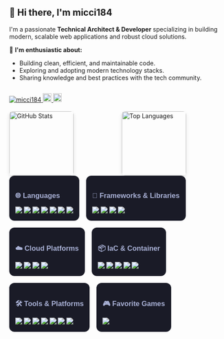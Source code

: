 ## 👋 Hi there, I'm micci184

I'm a passionate **Technical Architect & Developer** specializing in building modern, scalable web applications and robust cloud solutions. 

📖 **I'm enthusiastic about:**

- Building clean, efficient, and maintainable code.
- Exploring and adopting modern technology stacks.
- Sharing knowledge and best practices with the tech community.

<div style="display: flex; flex-wrap: wrap; gap: 20px; justify-content: flex-start;">
  <p align="left">
    <a href="https://github.com/micci184/micci184" target="_blank" title="My GitHub Profile">
      <img src="https://komarev.com/ghpvc/?username=micci184" alt="micci184" style="max-width: 150px; margin-bottom: 5px;" />
    </a>
    <a href="http://qiita.com/micci184" target="_blank">
      <img height="20" src="https://qiita-badge.apiapi.app/s/micci184/posts.svg" style="margin-bottom: 5px;" />
    </a>
    <a href="http://qiita.com/micci184" target="_blank">
      <img height="20" src="https://qiita-badge.apiapi.app/s/micci184/contributions.svg" />
    </a>
  </p>
</div>

<div style="display: flex; gap: 20px;">
  <a href="https://github.com/anuraghazra/github-readme-stats" target="_blank" style="flex: 1;">
    <img
      src="https://github-readme-stats.vercel.app/api?username=micci184&theme=tokyonight&count_private=true&show_icons=true"
      height="150" 
      alt="GitHub Stats"
      style="border-radius: 8px; box-shadow: 0px 4px 10px rgba(0,0,0,0.1); object-fit: cover;"
    />
  </a>
  <a href="https://github.com/anuraghazra/github-readme-stats" target="_blank" style="flex: 1;">
    <img
      src="https://github-readme-stats.vercel.app/api/top-langs/?username=micci184&langs_count=8&theme=tokyonight"
      height="150"
      alt="Top Languages"
      style="border-radius: 8px; box-shadow: 0px 4px 10px rgba(0,0,0,0.1); object-fit: cover;"
    />
  </a>
</div>

<!-- Tech Stack Cards -->
<div style="display:flex; flex-wrap:wrap; gap:16px; font-family:sans-serif;">

  <!-- Languages -->
  <div style="background:#1a1b27;padding:14px;border-radius:12px;transition:transform 0.2s;" 
       onmouseover="this.style.transform='translateY(-5px)'" 
       onmouseout="this.style.transform='translateY(0)'">
    <h3 style="color:#a9b1d6;">🌐 Languages</h3>
    <div>
      <img src="https://img.shields.io/badge/html5-%23E34F26.svg?style=flat-square&logo=html5&logoColor=white"/>
      <img src="https://img.shields.io/badge/css3-%23323330.svg?style=flat-square&logo=CSS3&logoColor=white"/>
      <img src="https://img.shields.io/badge/JavaScript-%23007ACC.svg?style=flat-square&logo=JavaScript&logoColor=white"/>
      <img src="https://img.shields.io/badge/TypeScript-007ACC?style=flat-square&logo=typescript&logoColor=white"/>
      <img src="https://img.shields.io/badge/node.js-%6DA55F.svg?style=flat-square&logo=node.js&logoColor=white"/>
      <img src="https://img.shields.io/badge/Python-%23323330.svg?style=flat-square&logo=Python&logoColor=white"/>
      <img src="https://img.shields.io/badge/go-%2300ADD8.svg?style=flat-square&logo=go&logoColor=white"/>
    </div>
  </div>

  <!-- Frameworks -->
  <div style="background:#1a1b27;padding:14px;border-radius:12px;transition:transform 0.2s;" 
       onmouseover="this.style.transform='translateY(-5px)'" 
       onmouseout="this.style.transform='translateY(0)'">
    <h3 style="color:#a9b1d6;">🚧 Frameworks & Libraries</h3>
    <div>
      <img src="https://img.shields.io/badge/Vue.js-35495E?style=flat-square&logo=Vue.js&logoColor=4FC08D"/>
      <img src="https://shields.io/badge/react-black?logo=react&style=flat-square"/>
      <img src="https://img.shields.io/badge/Vite-B73BFE?style=flat-square&logo=vite&logoColor=FFD62E"/>
      <img src="https://img.shields.io/badge/next.js-000000?style=flat-square&logo=nextdotjs&logoColor=white"/>
    </div>
  </div>

  <!-- Cloud -->
  <div style="background:#1a1b27;padding:14px;border-radius:12px;transition:transform 0.2s;" 
       onmouseover="this.style.transform='translateY(-5px)'" 
       onmouseout="this.style.transform='translateY(0)'">
    <h3 style="color:#a9b1d6;">☁️ Cloud Platforms</h3>
    <div>
      <img src="https://img.shields.io/badge/Amazon_AWS-232F3E?style=flat-square&logo=amazon-aws&logoColor=white"/>
      <img src="https://img.shields.io/badge/Google_Cloud-4285F4?style=flat-square&logo=google-cloud&logoColor=white"/>
      <img src="https://img.shields.io/badge/Microsoft_Azure-0089D6?style=flat-square&logo=microsoft-azure&logoColor=white"/>
      <img src="https://img.shields.io/badge/Alibaba_Cloud-FF6A00?style=flat-square&logo=alibabacloud&logoColor=white"/>
    </div>
  </div>

  <!-- IaC & Container -->
  <div style="background:#1a1b27;padding:14px;border-radius:12px;transition:transform 0.2s;" 
       onmouseover="this.style.transform='translateY(-5px)'" 
       onmouseout="this.style.transform='translateY(0)'">
    <h3 style="color:#a9b1d6;">📦 IaC & Container</h3>
    <div>
      <img src="https://img.shields.io/static/v1?style=flat-square&message=Terraform&color=844FBA&logo=Terraform&logoColor=FFFFFF&label="/>
      <img src="https://img.shields.io/badge/ansible-%231A1918.svg?style=flat-square&logo=ansible&logoColor=white"/>
      <img src="https://img.shields.io/badge/packer-%23E7EEF0.svg?style=flat-square&logo=packer&logoColor=%2302A8EF"/>
      <img src="https://img.shields.io/badge/kubernetes-%23326ce5.svg?style=flat-square&logo=kubernetes&logoColor=white"/>
      <img src="https://img.shields.io/badge/docker-%230db7ed.svg?style=flat-square&logo=docker&logoColor=white"/>
    </div>
  </div>

  <!-- Tools -->
  <div style="background:#1a1b27;padding:14px;border-radius:12px;transition:transform 0.2s;" 
       onmouseover="this.style.transform='translateY(-5px)'" 
       onmouseout="this.style.transform='translateY(0)'">
    <h3 style="color:#a9b1d6;">🛠️ Tools & Platforms</h3>
    <div>
      <img src="https://img.shields.io/badge/Postman-FF6C37?style=flat-square&logo=postman&logoColor=white"/>
      <img src="https://img.shields.io/badge/Slack-4A154B?style=flat-square&logo=slack&logoColor=white"/>
      <img src="https://img.shields.io/badge/GitHub-100000?style=flat-square&logo=github&logoColor=white"/>
      <img src="https://img.shields.io/badge/GitHub_Actions-2088FF?style=flat-square&logo=github-actions&logoColor=white"/>
      <img src="https://img.shields.io/badge/GitLab-330F63?style=flat-square&logo=gitlab&logoColor=white"/>
      <img src="https://img.shields.io/badge/-Swagger-%23Clojure?style=flat-square&logo=swagger&logoColor=white"/>
      <img src="https://img.shields.io/badge/VSCode-0078D4?style=flat-square&logo=visual%20studio%20code&logoColor=white"/>
    </div>
  </div>

  <!-- Games -->
  <div style="background:#1a1b27;padding:14px;border-radius:12px;transition:transform 0.2s;" 
       onmouseover="this.style.transform='translateY(-5px)'" 
       onmouseout="this.style.transform='translateY(0)'">
    <h3 style="color:#a9b1d6;">🎮 Favorite Games</h3>
    <div>
      <img src="https://img.shields.io/badge/FIFA-B7312F?style=flat-square&logo=fifa&logoColor=white"/>
    </div>
  </div>

</div>
